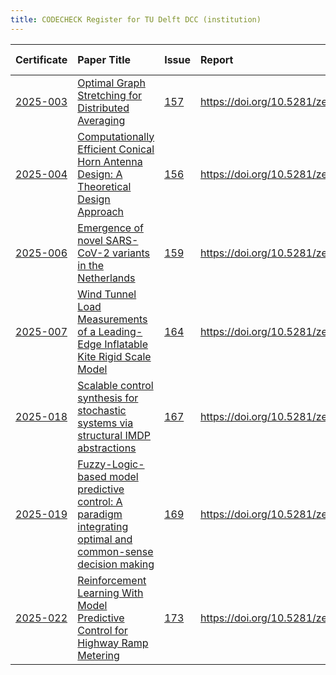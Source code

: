 ```yaml
---
title: CODECHECK Register for TU Delft DCC (institution)
---
```



|Certificate |Paper Title                                                                                                 |Issue |Report                                  |Check date |
|:-------|:--------------------------------|:---|:--------------------------|:----------|
|[2025-003](https://codecheck.org.uk/register/certs/2025-003/)|[Optimal Graph Stretching for Distributed Averaging](https://doi.org/10.48550/arXiv.2504.10289)             |[157](https://github.com/codecheckers/register/issues/157)|https://doi.org/10.5281/zenodo.15333601 |2025-03-25 |
|[2025-004](https://codecheck.org.uk/register/certs/2025-004/)|[Computationally Efficient Conical Horn Antenna Design: A Theoretical Design Approach](https://repository.tudelft.nl/record/uuid:190e87c7-9309-470f-a821-43b7c3b8867b)|[156](https://github.com/codecheckers/register/issues/156)|https://doi.org/10.5281/zenodo.15310765 |2025-04-08 |
|[2025-006](https://codecheck.org.uk/register/certs/2025-006/)|[Emergence of novel SARS-CoV-2 variants in the Netherlands](https://doi.org/10.1038/s41598-021-85363-7)     |[159](https://github.com/codecheckers/register/issues/159)|https://doi.org/10.5281/zenodo.15520471 |2025-05-01 |
|[2025-007](https://codecheck.org.uk/register/certs/2025-007/)|[Wind Tunnel Load Measurements of a Leading-Edge Inflatable Kite Rigid Scale Model](https://doi.org/10.5194/wes-2025-77)|[164](https://github.com/codecheckers/register/issues/164)|https://doi.org/10.5281/zenodo.15603144 |2025-05-26 |
|[2025-018](https://codecheck.org.uk/register/certs/2025-018/)|[Scalable control synthesis for stochastic systems via structural IMDP abstractions](https://doi.org/10.48550/arXiv.2411.11803)|[167](https://github.com/codecheckers/register/issues/167)|https://doi.org/10.5281/zenodo.15630442 |2025-05-28 |
|[2025-019](https://codecheck.org.uk/register/certs/2025-019/)|[Fuzzy-Logic-based model predictive control: A paradigm integrating optimal and common-sense decision making](https://doi.org/10.48550/arXiv.2503.21065)|[169](https://github.com/codecheckers/register/issues/169)|https://doi.org/10.5281/zenodo.15771677 |2025-06-11 |
|[2025-022](https://codecheck.org.uk/register/certs/2025-022/)|[Reinforcement Learning With Model Predictive Control for Highway Ramp Metering](https://doi.org/10.1109/TITS.2025.3549227)|[173](https://github.com/codecheckers/register/issues/173)|https://doi.org/10.5281/zenodo.16814874 |2025-08-04 |
